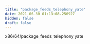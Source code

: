 ```yaml
---
title: "package_feeds_telephony_yate"
date: 2021-06-30 01:13:08.250927
hidden: false
draft: false
---
```


x86/64/package_feeds_telephony_yate

